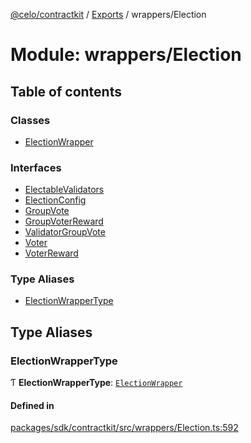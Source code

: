 [@celo/contractkit](../README.md) / [Exports](../modules.md) / wrappers/Election

# Module: wrappers/Election

## Table of contents

### Classes

- [ElectionWrapper](../classes/wrappers_Election.ElectionWrapper.md)

### Interfaces

- [ElectableValidators](../interfaces/wrappers_Election.ElectableValidators.md)
- [ElectionConfig](../interfaces/wrappers_Election.ElectionConfig.md)
- [GroupVote](../interfaces/wrappers_Election.GroupVote.md)
- [GroupVoterReward](../interfaces/wrappers_Election.GroupVoterReward.md)
- [ValidatorGroupVote](../interfaces/wrappers_Election.ValidatorGroupVote.md)
- [Voter](../interfaces/wrappers_Election.Voter.md)
- [VoterReward](../interfaces/wrappers_Election.VoterReward.md)

### Type Aliases

- [ElectionWrapperType](wrappers_Election.md#electionwrappertype)

## Type Aliases

### ElectionWrapperType

Ƭ **ElectionWrapperType**: [`ElectionWrapper`](../classes/wrappers_Election.ElectionWrapper.md)

#### Defined in

[packages/sdk/contractkit/src/wrappers/Election.ts:592](https://github.com/celo-org/developer-tooling/blob/master/packages/sdk/contractkit/src/wrappers/Election.ts#L592)
